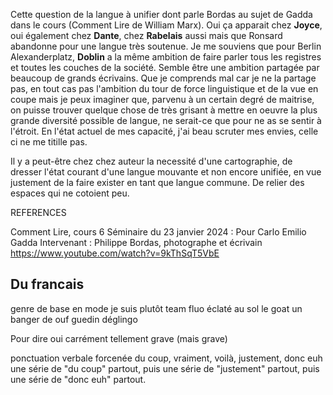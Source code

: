 


Cette question de la langue à unifier dont parle Bordas au sujet de Gadda dans le cours (Comment Lire de William Marx). Oui ça apparait chez **Joyce**, oui également chez **Dante**, chez **Rabelais** aussi mais que Ronsard abandonne pour une langue très soutenue. Je me souviens que pour Berlin Alexanderplatz, **Doblin** a la même ambition de faire parler tous les registres et toutes les couches de la société. Semble être une ambition partagée par beaucoup de grands écrivains. Que je comprends mal car je ne la partage pas, en tout cas pas l'ambition du tour de force linguistique et de la vue en coupe mais je peux imaginer que, parvenu à un certain degré de maitrise, on puisse trouver quelque chose de très grisant à mettre en oeuvre la plus grande diversité possible de langue, ne serait-ce que pour ne as se sentir à l'étroit. En l'état actuel de mes capacité, j'ai beau scruter mes envies, celle ci ne me titille pas.

Il y a peut-être chez chez auteur la necessité d'une cartographie, de dresser l'état courant d'une langue mouvante et non encore unifiée, en vue justement de la faire exister en tant que langue commune. De relier des espaces qui ne cotoient peu.

REFERENCES

Comment Lire, cours 6
Séminaire du 23 janvier 2024 : Pour Carlo Emilio Gadda
Intervenant : Philippe Bordas, photographe et écrivain
https://www.youtube.com/watch?v=9kThSqT5VbE

Du francais
-----------
genre
de base
en mode
je suis plutôt team fluo
éclaté au sol
le goat
un banger
de ouf
guedin
déglingo

Pour dire oui
carrément
tellement
grave (mais grave)

ponctuation verbale forcenée
du coup, vraiment, voilà, justement, donc euh
une série de "du coup" partout, puis une série de "justement" partout, puis une série de "donc euh" partout.